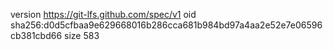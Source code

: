 version https://git-lfs.github.com/spec/v1
oid sha256:d0d5cfbaa9e629668016b286cca681b984bd97a4aa2e52e7e06596cb381cbd66
size 583
